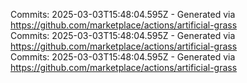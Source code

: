 Commits: 2025-03-03T15:48:04.595Z - Generated via https://github.com/marketplace/actions/artificial-grass
<br>
Commits: 2025-03-03T15:48:04.595Z - Generated via https://github.com/marketplace/actions/artificial-grass
<br>
Commits: 2025-03-03T15:48:04.595Z - Generated via https://github.com/marketplace/actions/artificial-grass
<br>
